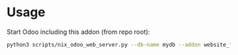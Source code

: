 # Usage

Start Odoo including this addon (from repo root):

```bash
python3 scripts/nix_odoo_web_server.py --db-name mydb --addon website_forum_subscription
```
